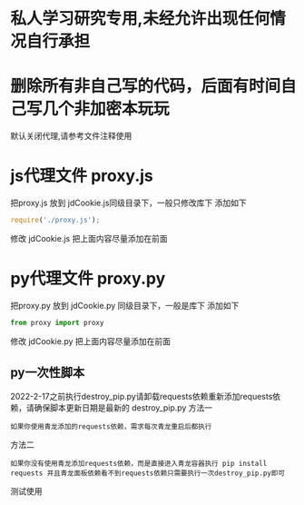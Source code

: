 # 私人学习研究专用,未经允许出现任何情况自行承担

# 删除所有非自己写的代码，后面有时间自己写几个非加密本玩玩
默认关闭代理,请参考文件注释使用

# js代理文件 proxy.js

把proxy.js 放到 jdCookie.js同级目录下，一般只修改库下
添加如下

```javascript
require('./proxy.js');
```

修改 jdCookie.js 把上面内容尽量添加在前面

# py代理文件 proxy.py

把proxy.py 放到 jdCookie.py 同级目录下，一般是库下
添加如下

```python
from proxy import proxy
```

修改 jdCookie.py 把上面内容尽量添加在前面

## py一次性脚本

2022-2-17之前执行destroy_pip.py请卸载requests依赖重新添加requests依赖，请确保脚本更新日期是最新的
destroy_pip.py
方法一

```text
如果你使用青龙添加的requests依赖，需求每次青龙重启后都执行
```

方法二

```text
如果你没有使用青龙添加requests依赖，而是直接进入青龙容器执行 pip install requests 并且青龙面板依赖看不到requests依赖只需要执行一次destroy_pip.py即可
```

测试使用